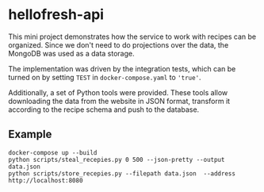 # hellofresh-api
This mini project demonstrates how the service to work with recipes can be organized. Since we don't need to do projections over the data, the MongoDB was used as a data storage.

The implementation was driven by the integration tests, which can be turned on by setting `TEST` in `docker-compose.yaml` to `'true'`.

Additionally, a set of Python tools were provided. These tools allow downloading the data from the website in JSON format, transform it according to the recipe schema and push to the database.

## Example
```
docker-compose up --build
python scripts/steal_recepies.py 0 500 --json-pretty --output data.json
python scripts/store_recepies.py --filepath data.json  --address http://localhost:8080
```
